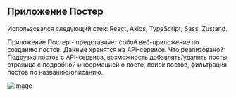 ## Приложение Постер
Использовался следующий стек: React, Axios, TypeScript, Sass, Zustand.

Приложение Постер - представляет собой веб-приложение по созданию постов. Данные хранятся на API-сервисе. Что реализовано?: Подрузка постов с API-сервиса, возможность добавлять/удалять посты, страница с подробной информацией о посте, поиск постов, фильтрация постов по названию/описанию.

![image](https://github.com/user-attachments/assets/058f7b86-a922-488a-8af5-b184100de5e4)

